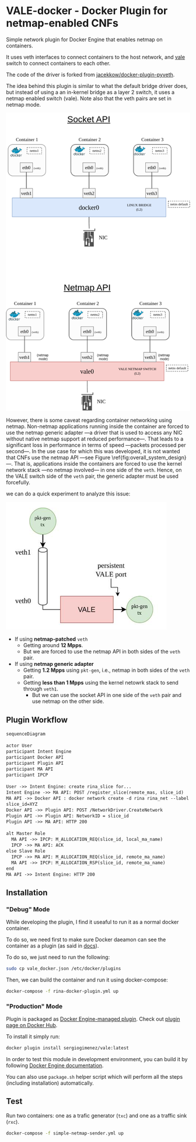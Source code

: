 # VALE-docker - Docker Plugin for netmap-enabled CNFs

Simple network plugin for Docker Engine that enables netmap on containers.

It uses veth interfaces to connect containers to the host network, and [vale](https://www.freebsd.org/cgi/man.cgi?query=vale&sektion=4&n=1) switch to connect containers to each other.

The code of the driver is forked from [jacekkow/docker-plugin-pyveth](https://github.com/jacekkow/docker-plugin-pyveth).

The idea behind this plugin is similar to what the default bridge driver does, but instead of using a an in-kernel bridge as a layer 2 switch, it uses a netmap enabled switch (vale). Note also that the veth pairs are set in netmap mode.

![docker_netmap_diagram](img/docker_netmap_diagram.png)

However, there is some caveat regarding container networking using netmap. Non-netmap applications running inside the container are forced to use the netmap generic adapter —a driver that is used to access any NIC without native netmap support at reduced performance—. That leads to a significant loss in performance in terms of speed —packets processed per second—. In the use case for which this was developed, it is not wanted that CNFs use the netmap API —see Figure \ref{fig:overall_system_design}—.  That is, applications inside the containers are forced to use the kernel network stack —no netmap involved— in one side of the `veth`. Hence, on the VALE switch side of the `veth` pair, the generic adapter must be used forcefully.

we can do a quick experiment to analyze this issue:

![veth-pkt-gen-experiment](img/veth-pkt-gen-experiment.jpeg)

* If using **netmap-patched** `veth`
  * Getting around **12 Mpps**.
  * But we are forced to use the netmap API in both sides of the `veth` pair.
* If using **netmap generic adapter**
  * Getting **1.2 Mpps** using `pkt-gen`, i.e., netmap in both sides of the `veth` pair.
  * Getting **less than 1 Mpps** using the kernel netowrk stack to send through `veth1`.
    * But we can use the socket API in one side of the `veth` pair and use netmap on the other side.

## Plugin Workflow

```mermaid
sequenceDiagram

actor User
participant Intent Engine
participant Docker API
participant Plugin API
participant MA API
participant IPCP

User ->> Intent Engine: create rina_slice for...
Intent Engine ->> MA API: POST /register_slice(remote_mas, slice_id)
MA API ->> Docker API : docker network create -d rina rina_net --label slice_id=XYZ
Docker API ->> Plugin API: POST /NetworkDriver.CreateNetwork
Plugin API ->> Plugin API: NetworkID = slice_id
Plugin API ->> MA API: HTTP 200

alt Master Role
  MA API ->> IPCP: M_ALLOCATION_REQ(slice_id, local_ma_name)
  IPCP ->> MA API: ACK
else Slave Role
  IPCP ->> MA API: M_ALLOCATION_REQ(slice_id, remote_ma_name)
  MA API ->> IPCP: M_ALLOCATION_RSP(slice_id, remote_ma_name)
end
MA API ->> Intent Engine: HTTP 200
```


## Installation

### "Debug" Mode

While developing the plugin, I find it useaful to run it as a normal docker container.

To do so, we need first to make sure Docker daeamon can see the container as a plugin (as said in [docs](https://docs.docker.com/engine/extend/plugin_api/#plugin-discovery)).

To do so, we just need to run the following:

```bash
sudo cp vale_docker.json /etc/docker/plugins
```

Then, we can build the container and run it using docker-compose:

```bash
docker-compose -f rina-docker-plugin.yml up
```

### "Production" Mode

Plugin is packaged as [Docker Engine-managed plugin](https://docs.docker.com/engine/extend/).
Check out [plugin page on Docker Hub](https://hub.docker.com/p/jacekkow/pyveth).

To install it simply run:

```bash
docker plugin install sergiogimenez/vale:latest
```

In order to test this module in development environment, you can build it by following [Docker Engine documentation](https://docs.docker.com/engine/extend/#developing-a-plugin).

You can also use `package.sh` helper script which will perform all the steps (including installation) automatically.

## Test

Run two containers: one as a trafic generator (`txc`) and one as a traffic sink (`rxc`).

```bash
docker-compose -f simple-netmap-sender.yml up
```
